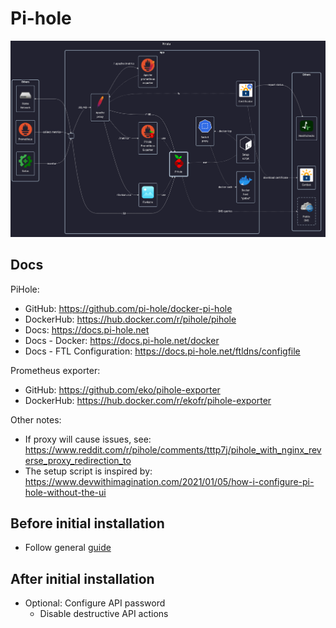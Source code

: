 # Pi-hole

![diagram](../../docs/diagrams/out/apps/pihole.png)

## Docs

PiHole:

- GitHub: <https://github.com/pi-hole/docker-pi-hole>
- DockerHub: <https://hub.docker.com/r/pihole/pihole>
- Docs: <https://docs.pi-hole.net>
- <!-- textlint-disable -->
  Docs - Docker: <https://docs.pi-hole.net/docker>
  <!-- textlint-enable -->
- Docs - FTL Configuration: <https://docs.pi-hole.net/ftldns/configfile>

Prometheus exporter:

- GitHub: <https://github.com/eko/pihole-exporter>
- DockerHub: <https://hub.docker.com/r/ekofr/pihole-exporter>

Other notes:

- If proxy will cause issues, see: <https://www.reddit.com/r/pihole/comments/tttp7j/pihole_with_nginx_reverse_proxy_redirection_to>
- The setup script is inspired by: <https://www.devwithimagination.com/2021/01/05/how-i-configure-pi-hole-without-the-ui>

## Before initial installation

- Follow general [guide](../../docs/Checklist%20for%20new%20docker-apps.md)

## After initial installation

- Optional: Configure API password
    - Disable destructive API actions

